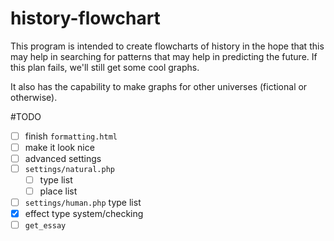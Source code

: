 history-flowchart
=================
This program is intended to create flowcharts of history in the hope that this may help in searching for patterns that may help in predicting the future. If this plan fails, we'll still get some cool graphs.

It also has the capability to make graphs for other universes (fictional or otherwise).

#TODO
- [ ] finish `formatting.html`
- [ ] make it look nice
- [ ] advanced settings
- [ ] `settings/natural.php`
  - [ ] type list
  - [ ] place list
- [ ] `settings/human.php` type list
- [x] effect type system/checking
- [ ] `get_essay`
